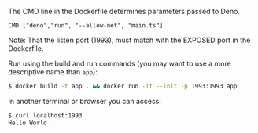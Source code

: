 The CMD line in the Dockerfile determines parameters passed to Deno.

```
CMD ["deno","run", "--allow-net", "main.ts"]
```

Note: That the listen port (1993), must match with the EXPOSED port in the Dockerfile.

Run using the build and run commands (you may want to use a more descriptive name than `app`):

```sh
$ docker build -t app . && docker run -it --init -p 1993:1993 app
```

In another terminal or browser you can access:

```sh
$ curl localhost:1993
Hello World
```
